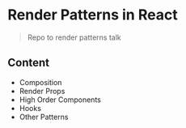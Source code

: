 # Render Patterns in React
> Repo to render patterns talk

## Content
- Composition
- Render Props
- High Order Components
- Hooks
- Other Patterns 
